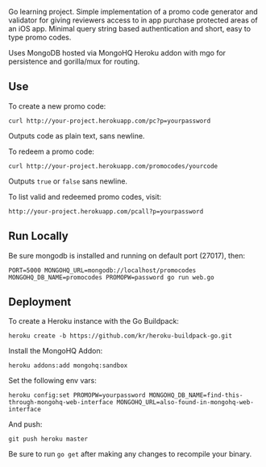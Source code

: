 Go learning project. Simple implementation of a promo code generator and validator for giving reviewers access to in app purchase protected areas of an iOS app. Minimal query string based authentication and short, easy to type promo codes.

Uses MongoDB hosted via MongoHQ Heroku addon with mgo for persistence and gorilla/mux for routing.

Use
---

To create a new promo code:

`curl http://your-project.herokuapp.com/pc?p=yourpassword`

Outputs code as plain text, sans newline.

To redeem a promo code:

`curl http://your-project.herokuapp.com/promocodes/yourcode`

Outputs `true` or `false` sans newline.

To list valid and redeemed promo codes, visit:

`http://your-project.herokuapp.com/pcall?p=yourpassword`

Run Locally
-----------

Be sure mongodb is installed and running on default port (27017), then:

`PORT=5000 MONGOHQ_URL=mongodb://localhost/promocodes MONGOHQ_DB_NAME=promocodes PROMOPW=password go run web.go`

Deployment
----------

To create a Heroku instance with the Go Buildpack:

`heroku create -b https://github.com/kr/heroku-buildpack-go.git`

Install the MongoHQ Addon:

`heroku addons:add mongohq:sandbox`

Set the following env vars:

`heroku config:set PROMOPW=yourpassword MONGOHQ_DB_NAME=find-this-through-mongohq-web-interface MONGOHQ_URL=also-found-in-mongohq-web-interface`

And push:

`git push heroku master`

Be sure to run `go get` after making any changes to recompile your binary.

